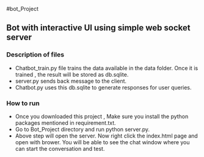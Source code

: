 #bot_Project
## Bot with interactive UI using simple web socket server 
### Description of files

* Chatbot_train.py file trains the data available in the data folder. Once it is trained , the result will be stored as db.sqlite.
* server.py sends back message to the client.
* Chatbot.py uses this db.sqlite to generate responses for user queries.

### How to run
* Once you downloaded this project , Make sure you install the python packages mentioned in requirement.txt.
* Go to Bot_Project directory and run python server.py.
* Above step will open the server. Now right click the index.html page and open with brower. You will be able to see the chat window where you can start the conversation and test.
